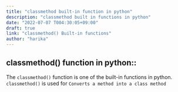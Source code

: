 ```yaml
---
title: "classmethod built-in function in python"
description: "classmethod built in functions in python"
date: "2022-07-07 T004:30:05+09:00"
draft: true
link: "classmethod() Built-in functions"
author: "harika"
---
```



## classmethod() function in python::
The `classmethod()` function is one of the built-in functions in python.
`classmethod()` is used for `Converts a method into a class method`
